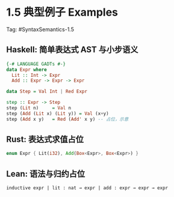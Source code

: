 # 1.5 典型例子 Examples

Tag: #SyntaxSemantics-1.5

## Haskell: 简单表达式 AST 与小步语义

```haskell
{-# LANGUAGE GADTs #-}
data Expr where
  Lit :: Int -> Expr
  Add :: Expr -> Expr -> Expr

data Step = Val Int | Red Expr

step :: Expr -> Step
step (Lit n)     = Val n
step (Add (Lit x) (Lit y)) = Val (x+y)
step (Add x y)   = Red (Add' x y) -- 占位，示意
```

## Rust: 表达式求值占位

```rust
enum Expr { Lit(i32), Add(Box<Expr>, Box<Expr>) }
```

## Lean: 语法与归约占位

```lean
inductive expr | lit : nat → expr | add : expr → expr → expr
```
